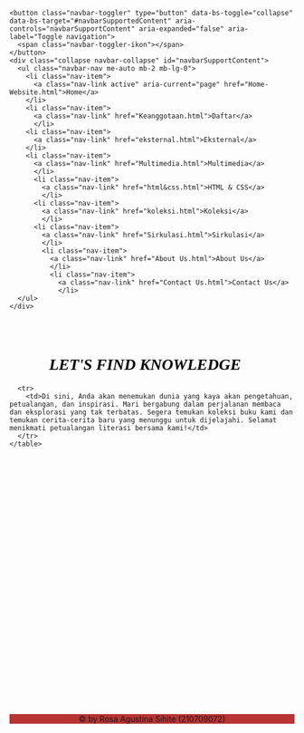 <html>
<head>
	<title> Welcome to Atiny Libraray </title>
  <style>
    body {
      background-image: url(bg.jpg); 
      background-size:cover; 
       }
  </style>
  <link href="https://cdn.jsdelivr.net/npm/bootstrap@5.3.3/dist/css/bootstrap.min.css" rel="stylesheet" integrity="sha384-QWTKZyjpPEjISv5WaRU9OFeRpok6YctnYmDr5pNlyT2bRjXh0JMhjY6hW+ALEwIH" crossorigin="anonymous">
</head>
<!--Nav start-->
<nav class="navbar navbar-expand-lg navbar bg-light text-dark">
  <div class="container-fluid">
    
    <button class="navbar-toggler" type="button" data-bs-toggle="collapse" data-bs-target="#navbarSupportedContent" aria-controls="navbarSupportContent" aria-expanded="false" aria-label="Toggle navigation">
      <span class="navbar-toggler-ikon"></span>
    </button>
    <div class="collapse navbar-collapse" id="navbarSupportContent">
      <ul class="navbar-nav me-auto mb-2 mb-lg-0">
        <li class="nav-item">
          <a class="nav-link active" aria-current="page" href="Home-Website.html">Home</a>
        </li>
        <li class="nav-item">
          <a class="nav-link" href="Keanggotaan.html">Daftar</a>
          </li> 
        <li class="nav-item">
          <a class="nav-link" href="eksternal.html">Eksternal</a>
        </li>
        <li class="nav-item">
          <a class="nav-link" href="Multimedia.html">Multimedia</a>
          </li>
          <li class="nav-item">
            <a class="nav-link" href="html&css.html">HTML & CSS</a>
            </li>
          <li class="nav-item">
            <a class="nav-link" href="koleksi.html">Koleksi</a>
            </li>
          <li class="nav-item">
            <a class="nav-link" href="Sirkulasi.html">Sirkulasi</a>
            </li>
            <li class="nav-item">
              <a class="nav-link" href="About Us.html">About Us</a>
              </li> 
              <li class="nav-item">
                <a class="nav-link" href="Contact Us.html">Contact Us</a>
                </li>
      </ul>
    </div>
  </div>
</nav>
<!--Nav done-->
<body>
  <h1 style="font-style: italic; font: size 150%;; font-family:Cambria; -webkit-text-fill-color: rgb(0, 0, 0); margin-left: 70px; margin-top: 80px;"> LET'S FIND KNOWLEDGE</h1>
    <table style="width: 55%; height: 40%; margin-left: 70px; font-size: larger; font-family: cursive; -webkit-text-fill-color: rgb(0, 0, 0);">
     
      <tr>
        <td>Di sini, Anda akan menemukan dunia yang kaya akan pengetahuan, petualangan, dan inspirasi. Mari bergabung dalam perjalanan membaca dan eksplorasi yang tak terbatas. Segera temukan koleksi buku kami dan temukan cerita-cerita baru yang menunggu untuk dijelajahi. Selamat menikmati petualangan literasi bersama kami!</td>
      </tr>
    </table>

 <br><br><br><br><br><br><br><br><br><br><br><br><br><br><br><br><br><br><br><br><br><br><br><br><br>
    <br><footer style="background-color: rgb(185, 51, 51); text-align: center; ">
      <p>&copy;  by Rosa Agustina Sihite (210709072) </p>
     </footer>
</body>
</html>
